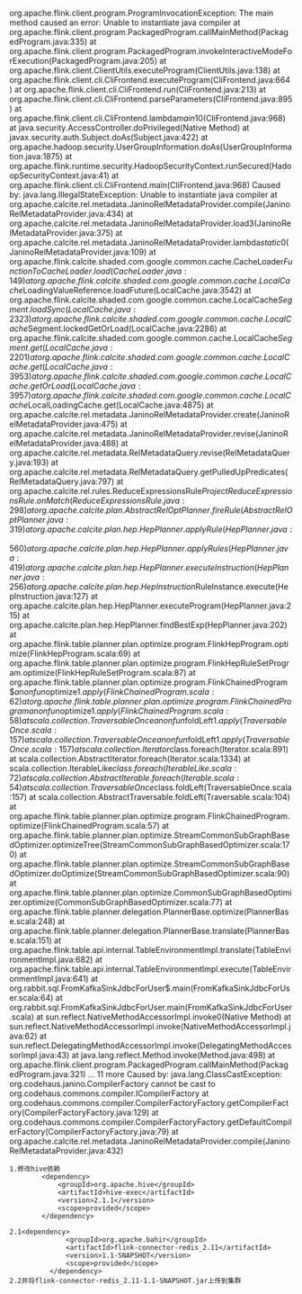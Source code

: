 
org.apache.flink.client.program.ProgramInvocationException: The main method caused an error: Unable to instantiate java compiler
	at org.apache.flink.client.program.PackagedProgram.callMainMethod(PackagedProgram.java:335)
	at org.apache.flink.client.program.PackagedProgram.invokeInteractiveModeForExecution(PackagedProgram.java:205)
	at org.apache.flink.client.ClientUtils.executeProgram(ClientUtils.java:138)
	at org.apache.flink.client.cli.CliFrontend.executeProgram(CliFrontend.java:664)
	at org.apache.flink.client.cli.CliFrontend.run(CliFrontend.java:213)
	at org.apache.flink.client.cli.CliFrontend.parseParameters(CliFrontend.java:895)
	at org.apache.flink.client.cli.CliFrontend.lambda$main$10(CliFrontend.java:968)
	at java.security.AccessController.doPrivileged(Native Method)
	at javax.security.auth.Subject.doAs(Subject.java:422)
	at org.apache.hadoop.security.UserGroupInformation.doAs(UserGroupInformation.java:1875)
	at org.apache.flink.runtime.security.HadoopSecurityContext.runSecured(HadoopSecurityContext.java:41)
	at org.apache.flink.client.cli.CliFrontend.main(CliFrontend.java:968)
Caused by: java.lang.IllegalStateException: Unable to instantiate java compiler
	at org.apache.calcite.rel.metadata.JaninoRelMetadataProvider.compile(JaninoRelMetadataProvider.java:434)
	at org.apache.calcite.rel.metadata.JaninoRelMetadataProvider.load3(JaninoRelMetadataProvider.java:375)
	at org.apache.calcite.rel.metadata.JaninoRelMetadataProvider.lambda$static$0(JaninoRelMetadataProvider.java:109)
	at org.apache.flink.calcite.shaded.com.google.common.cache.CacheLoader$FunctionToCacheLoader.load(CacheLoader.java:149)
	at org.apache.flink.calcite.shaded.com.google.common.cache.LocalCache$LoadingValueReference.loadFuture(LocalCache.java:3542)
	at org.apache.flink.calcite.shaded.com.google.common.cache.LocalCache$Segment.loadSync(LocalCache.java:2323)
	at org.apache.flink.calcite.shaded.com.google.common.cache.LocalCache$Segment.lockedGetOrLoad(LocalCache.java:2286)
	at org.apache.flink.calcite.shaded.com.google.common.cache.LocalCache$Segment.get(LocalCache.java:2201)
	at org.apache.flink.calcite.shaded.com.google.common.cache.LocalCache.get(LocalCache.java:3953)
	at org.apache.flink.calcite.shaded.com.google.common.cache.LocalCache.getOrLoad(LocalCache.java:3957)
	at org.apache.flink.calcite.shaded.com.google.common.cache.LocalCache$LocalLoadingCache.get(LocalCache.java:4875)
	at org.apache.calcite.rel.metadata.JaninoRelMetadataProvider.create(JaninoRelMetadataProvider.java:475)
	at org.apache.calcite.rel.metadata.JaninoRelMetadataProvider.revise(JaninoRelMetadataProvider.java:488)
	at org.apache.calcite.rel.metadata.RelMetadataQuery.revise(RelMetadataQuery.java:193)
	at org.apache.calcite.rel.metadata.RelMetadataQuery.getPulledUpPredicates(RelMetadataQuery.java:797)
	at org.apache.calcite.rel.rules.ReduceExpressionsRule$ProjectReduceExpressionsRule.onMatch(ReduceExpressionsRule.java:298)
	at org.apache.calcite.plan.AbstractRelOptPlanner.fireRule(AbstractRelOptPlanner.java:319)
	at org.apache.calcite.plan.hep.HepPlanner.applyRule(HepPlanner.java:560)
	at org.apache.calcite.plan.hep.HepPlanner.applyRules(HepPlanner.java:419)
	at org.apache.calcite.plan.hep.HepPlanner.executeInstruction(HepPlanner.java:256)
	at org.apache.calcite.plan.hep.HepInstruction$RuleInstance.execute(HepInstruction.java:127)
	at org.apache.calcite.plan.hep.HepPlanner.executeProgram(HepPlanner.java:215)
	at org.apache.calcite.plan.hep.HepPlanner.findBestExp(HepPlanner.java:202)
	at org.apache.flink.table.planner.plan.optimize.program.FlinkHepProgram.optimize(FlinkHepProgram.scala:69)
	at org.apache.flink.table.planner.plan.optimize.program.FlinkHepRuleSetProgram.optimize(FlinkHepRuleSetProgram.scala:87)
	at org.apache.flink.table.planner.plan.optimize.program.FlinkChainedProgram$$anonfun$optimize$1.apply(FlinkChainedProgram.scala:62)
	at org.apache.flink.table.planner.plan.optimize.program.FlinkChainedProgram$$anonfun$optimize$1.apply(FlinkChainedProgram.scala:58)
	at scala.collection.TraversableOnce$$anonfun$foldLeft$1.apply(TraversableOnce.scala:157)
	at scala.collection.TraversableOnce$$anonfun$foldLeft$1.apply(TraversableOnce.scala:157)
	at scala.collection.Iterator$class.foreach(Iterator.scala:891)
	at scala.collection.AbstractIterator.foreach(Iterator.scala:1334)
	at scala.collection.IterableLike$class.foreach(IterableLike.scala:72)
	at scala.collection.AbstractIterable.foreach(Iterable.scala:54)
	at scala.collection.TraversableOnce$class.foldLeft(TraversableOnce.scala:157)
	at scala.collection.AbstractTraversable.foldLeft(Traversable.scala:104)
	at org.apache.flink.table.planner.plan.optimize.program.FlinkChainedProgram.optimize(FlinkChainedProgram.scala:57)
	at org.apache.flink.table.planner.plan.optimize.StreamCommonSubGraphBasedOptimizer.optimizeTree(StreamCommonSubGraphBasedOptimizer.scala:170)
	at org.apache.flink.table.planner.plan.optimize.StreamCommonSubGraphBasedOptimizer.doOptimize(StreamCommonSubGraphBasedOptimizer.scala:90)
	at org.apache.flink.table.planner.plan.optimize.CommonSubGraphBasedOptimizer.optimize(CommonSubGraphBasedOptimizer.scala:77)
	at org.apache.flink.table.planner.delegation.PlannerBase.optimize(PlannerBase.scala:248)
	at org.apache.flink.table.planner.delegation.PlannerBase.translate(PlannerBase.scala:151)
	at org.apache.flink.table.api.internal.TableEnvironmentImpl.translate(TableEnvironmentImpl.java:682)
	at org.apache.flink.table.api.internal.TableEnvironmentImpl.execute(TableEnvironmentImpl.java:641)
	at org.rabbit.sql.FromKafkaSinkJdbcForUser$.main(FromKafkaSinkJdbcForUser.scala:64)
	at org.rabbit.sql.FromKafkaSinkJdbcForUser.main(FromKafkaSinkJdbcForUser.scala)
	at sun.reflect.NativeMethodAccessorImpl.invoke0(Native Method)
	at sun.reflect.NativeMethodAccessorImpl.invoke(NativeMethodAccessorImpl.java:62)
	at sun.reflect.DelegatingMethodAccessorImpl.invoke(DelegatingMethodAccessorImpl.java:43)
	at java.lang.reflect.Method.invoke(Method.java:498)
	at org.apache.flink.client.program.PackagedProgram.callMainMethod(PackagedProgram.java:321)
	... 11 more
Caused by: java.lang.ClassCastException: org.codehaus.janino.CompilerFactory cannot be cast to org.codehaus.commons.compiler.ICompilerFactory
	at org.codehaus.commons.compiler.CompilerFactoryFactory.getCompilerFactory(CompilerFactoryFactory.java:129)
	at org.codehaus.commons.compiler.CompilerFactoryFactory.getDefaultCompilerFactory(CompilerFactoryFactory.java:79)
	at org.apache.calcite.rel.metadata.JaninoRelMetadataProvider.compile(JaninoRelMetadataProvider.java:432)
	
	
	
	1.修改hive依赖
	        <dependency>
    			<groupId>org.apache.hive</groupId>
    			<artifactId>hive-exec</artifactId>
    			<version>2.1.1</version>
    			<scope>provided</scope>
    		</dependency>
    		
    2.1<dependency>
                  <groupId>org.apache.bahir</groupId>
                  <artifactId>flink-connector-redis_2.11</artifactId>
                  <version>1.1-SNAPSHOT</version>
                  <scope>provided</scope>
              </dependency>
    2.2并将flink-connector-redis_2.11-1.1-SNAPSHOT.jar上传到集群
	
	